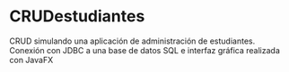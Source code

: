 # CRUDestudiantes
CRUD simulando una aplicación de administración de estudiantes. Conexión con JDBC a una base de datos SQL e interfaz gráfica realizada con JavaFX
